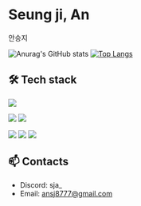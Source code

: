 # Seung ji, An
안승지

![Anurag's GitHub stats](https://github-readme-stats.vercel.app/api?username=s-ja&show_icons=true&theme=dracula) [![Top Langs](https://github-readme-stats.vercel.app/api/top-langs/?username=s-ja&layout=compact)](https://github.com/s-ja/github-readme-stats)

## 🛠 Tech stack
<img src="https://img.shields.io/badge/visualstudiocode-007ACC?style=for-the-badge&logo=visualstudiocode&logoColor=white">

<img src="https://img.shields.io/badge/Adobe Illustrator-FF9A00?style=for-the-badge&logo=Adobe Illustrator&logoColor=white"> <img src="https://img.shields.io/badge/figma-F24E1E?style=for-the-badge&logo=figma&logoColor=white"/>

<img src="https://img.shields.io/badge/React-61DAFB?style=for-the-badge&logo=React&logoColor=white"> <img src="https://img.shields.io/badge/javascript-F7DF1E?style=for-the-badge&logo=javascript&logoColor=white"> <img src="https://img.shields.io/badge/typescript-3178C6?style=for-the-badge&logo=typescript&logoColor=white"/>

## 📫 Contacts
- Discord: sja_
- Email: ansj8777@gmail.com
